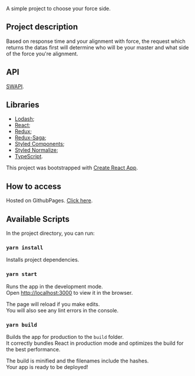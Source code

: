 A simple project to choose your force side.

## Project description

Based on response time and your alignment with force, the request which returns the datas first
will determine who will be your master and what side of the force you're alignment.

## API

[SWAPI](https://swapi.dev/api/).

## Libraries

- [Lodash](https://lodash.com/);
- [React](https://pt-br.reactjs.org/);
- [Redux](https://redux.js.org/);
- [Redux-Saga](https://redux-saga.js.org/);
- [Styled Components](https://styled-components.com/);
- [Styled Normalize](https://github.com/sergeysova/styled-normalize);
- [TypeScript](https://www.typescriptlang.org/).

This project was bootstrapped with [Create React App](https://github.com/facebook/create-react-app).

## How to access

Hosted on GithubPages. [Click here](https://jgamaraalv.github.io/force-side/).

## Available Scripts

In the project directory, you can run:

### `yarn install`

Installs project dependencies.

### `yarn start`

Runs the app in the development mode.<br />
Open [http://localhost:3000](http://localhost:3000) to view it in the browser.

The page will reload if you make edits.<br />
You will also see any lint errors in the console.

### `yarn build`

Builds the app for production to the `build` folder.<br />
It correctly bundles React in production mode and optimizes the build for the best performance.

The build is minified and the filenames include the hashes.<br />
Your app is ready to be deployed!
